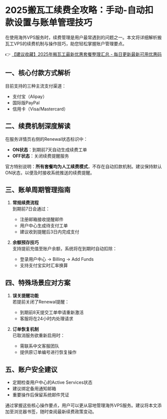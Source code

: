 # 2025搬瓦工续费全攻略：手动-自动扣款设置与账单管理技巧

在使用海外VPS服务时，续费管理是用户最常遇到的问题之一。本文将详细解析搬瓦工VPS的续费机制与操作技巧，助您轻松掌握账户管理要点。

👉 [【建议收藏】2025年搬瓦工最新优惠套餐整理汇总 - 每日更新最新可用优惠码](https://bit.ly/banwagon)

## 一、核心付款方式解析
目前支持的三种主流支付渠道：
- 支付宝（Alipay）
- 国际版PayPal
- 信用卡（Visa/Mastercard）

## 二、续费机制深度解读
在服务详情页右侧的Renewal状态标识中：
- **ON状态**：到期前7天自动生成续费工单
- **OFF状态**：关闭续费提醒服务

官方特别说明：**所有套餐均为人工续费模式**，不存在自动扣款机制。建议保持默认ON状态，以便及时接收系统推送的续费提醒。

## 三、账单周期管理指南
1. **常规续费流程**  
   到期前7日会通过：
   - 注册邮箱接收提醒邮件
   - 用户中心生成待支付工单
   - 建议收到提醒后3日内完成支付

2. **余额预存技巧**  
   支持提前充值至账户余额，系统将在到期时自动扣除：
   - 登录用户中心 → Billing → Add Funds
   - 支持支付宝实时汇率换算

## 四、特殊场景应对方案
1. **误关提醒功能**  
   若提前关闭了Renewal提醒：
   - 到期前8天提交工单申请重新激活
   - 客服将在24小时内处理请求

2. **订单恢复机制**  
   已取消服务欲重新启用时：
   - 需联系中文客服团队
   - 提供原订单编号进行恢复操作

## 五、账户安全建议
- 定期检查用户中心的Active Services状态
- 建议绑定备用通知邮箱
- 重要操作后保留系统邮件凭证

通过掌握这些核心操作要点，用户可以更从容地管理海外VPS服务。建议将本文添加至浏览器书签，随时查阅最新续费政策变动。